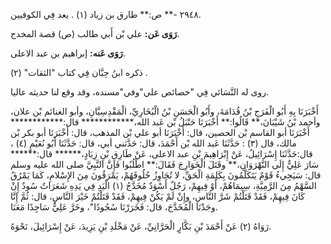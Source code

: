 ٢٩٤٨ -** ص:** طارق بن زياد (١) . يعد فِي الكوفيين.

**رَوَى عَن:** علي بْن أَبي طالب (ص) قصة المخدج.

**رَوَى عَنه:** إبراهيم بن عبد الاعلى.

ذكره ابنُ حِبَّان فِي كتاب "الثقات" (٢) .

روى له النَّسَائي فِي "خصائص علي"وفي"مسنده، وقد وقع لنا حديثه عاليا.

أَخْبَرَنَا بِهِ أَبُو الْفَرَجِ بْنُ قُدَامَةَ، وأَبُو الْحَسَنِ بْنُ الْبُخَارِيِّ، الْمَقْدِسِيَّانِ، وأبو الغنائم بْن علان، وأحمد بْنُ شَيْبَانَ،** قَالُوا:** أَخْبَرَنَا حَنْبَلُ بْن عَبد الله،************ قال:************ أَخْبَرَنَا أبو القاسم بْن الحصين، قال: أَخْبَرَنَا أبو علي بْن المذهب، قال: أَخْبَرَنَا أبو بكر بْن مالك، قال (٣) : حَدَّثَنَا عَبد الله بْن أَحْمَدَ، قال: حَدَّثني أبي، قال: حَدَّثَنَا أَبُو نُعَيْمٍ (٤) ، قال:حَدَّثَنَا إِسْرَائِيلُ، عَنْ إِبْرَاهِيمَ بْنِ عبد الاعلى، عَنْ طَارِقِ بْنِ زِيَادٍ،****** قال:****** سَارَ عَلِيٌّ إِلَى النَّهْرَوَانِ،** وقَتَلَ الْخَوَارِجَ فَقَالَ:** اطْلُبُوا فَإِنَّ النَّبِيَّ صلى الله عليه وسلم قال: سَيَجِيءُ قَوْمٌ يَتَكَلَّمُونَ بِكَلِمَةِ الْحَقِّ، لا تُجَاوِزُ حُلُوقَهُمْ، يَمْرَقُونَ مِنَ الإِسْلامِ، كَمَا يَمْرُقُ السَّهْمُ مِنَ الرَّمِيَّةِ، سِيمَاهُمْ، أَوْ فِيهِمْ، رَجُلٌ أَسْوَدٌ مُخَدَّجُ (١) الْيَدِ فِي يَدِهِ شَعَرَاتٌ سُودٌ إِنْ كَانَ فِيهِمْ، فَقَدْ قَتَلْتُمْ شَرَّ النَّاسِ، وإِنْ لَمْ يَكُنْ فِيهِمْ، فَقَدْ قَتَلْتُمْ خَيْرَ النَّاسِ، قال: ثُمَّ إِنَّا وجَدْنَا الْمُخَدَّجَ، قال: فَخَرَرْنَا سُجُودًا"، وخَرَّ عَلِيٌّ سَاجِدًا مَعَنَا.

رَوَاهُ (٢) عَنْ أَحْمَدَ بْنِ بَكَّارٍ الْحَرَّانِيِّ، عَنْ مَخْلَدِ بْنِ يَزِيدَ، عَنْ إِسْرَائِيلَ، نَحْوَهُ.